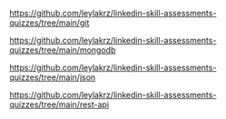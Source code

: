 https://github.com/leylakrz/linkedin-skill-assessments-quizzes/tree/main/git

https://github.com/leylakrz/linkedin-skill-assessments-quizzes/tree/main/mongodb

https://github.com/leylakrz/linkedin-skill-assessments-quizzes/tree/main/json

https://github.com/leylakrz/linkedin-skill-assessments-quizzes/tree/main/rest-api
